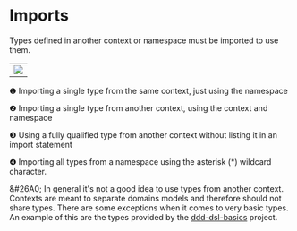 # Imports
Types defined in another context or namespace must be imported to use them.

<table><tr><td><img src="https://cdn.rawgit.com/fuinorg/org.fuin.dsl.ddd/8642a1478454d26c95b9b2b242accbd1b59ede05/doc/dsl/import.ddd.svg"></td></tr></table>

&#x2776; Importing a single type from the same context, just using the namespace

&#x2777; Importing a single type from another context, using the context and namespace

&#x2778; Using a fully qualified type from another context without listing it in an import statement

&#x2779; Importing all types from a namespace using the asterisk (*) wildcard character.

&#26A0; In general it's not a good idea to use types from another context. Contexts are meant to separate domains models and therefore should not share types. There are some exceptions when it comes to very basic types. An example of this are the types provided by the [ddd-dsl-basics](https://github.com/fuinorg/ddd-dsl-basics) project.
